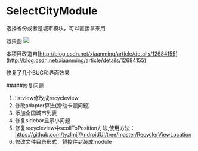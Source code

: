 # SelectCityModule
选择省份或者是城市模块，可以直接拿来用

效果图
![](http://i11.tietuku.com/32ab49ac382b7dfd.gif)

本项目改造自[http://blog.csdn.net/xiaanming/article/details/12684155](http://blog.csdn.net/xiaanming/article/details/12684155)

修复了几个BUG和界面效果

#####修复问题
1. listview修改成recycleview
2. 修改adapter算法(滑动卡顿问题)
3. 添加全国城市列表
4. 修复sidebar显示小问题
5. 修复recycleview中scollToPosition方法,使用方法：https://github.com/tyzlmjj/AndroidUI/tree/master/RecyclerViewLocation
6. 修改文件目录形式，将控件封装成module
